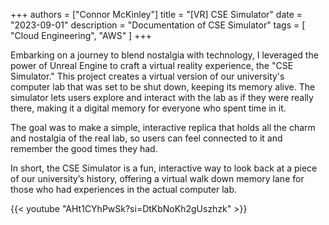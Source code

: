 +++
authors = ["Connor McKinley"]
title = "[VR] CSE Simulator"
date = "2023-09-01"
description = "Documentation of CSE Simulator"
tags = [
    "Cloud Engineering",
    "AWS"
]
+++

Embarking on a journey to blend nostalgia with technology, I leveraged the power of Unreal Engine to craft a virtual reality experience, the "CSE Simulator." This project creates a virtual version of our university's computer lab that was set to be shut down, keeping its memory alive. The simulator lets users explore and interact with the lab as if they were really there, making it a digital memory for everyone who spent time in it.

The goal was to make a simple, interactive replica that holds all the charm and nostalgia of the real lab, so users can feel connected to it and remember the good times they had.

In short, the CSE Simulator is a fun, interactive way to look back at a piece of our university’s history, offering a virtual walk down memory lane for those who had experiences in the actual computer lab.

{{< youtube "AHt1CYhPwSk?si=DtKbNoKh2gUszhzk" >}}

~~~~
